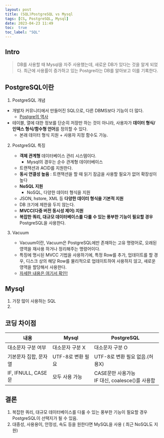 ```yaml
---
layout: post
title: (SQL)PostgreSQL vs Mysql
tags: [CS, PostgreSQL, Mysql]
date: 2023-04-23 11:49
toc:  true
toc_label: "SQL"
---
```

## Intro
> DB를 사용할 때 Mysql을 자주 사용했는데, 새로운 DB가 있다는 것을 알게 되었다. 최근에 사용률이 증가하고 있는 Postgre라는 DB를 알아보고 이를 기록한다.

## PostgreSQL이란
1. PostgreSQL 개념
- 개발자 커뮤니티에서 만들어진 SQL으로, 다른 DBMS보다 기능이 더 많다.
    - [Postgre의 역사](https://sungsoo.github.io/2014/08/01/postgresql.md.html)
- 테이블, 열에 대한 정보를 단순히 저장만 하는 것이 아니라, 사용자가 **데이터 형식/인덱스 형식/함수형 언어**를 정의할 수 있다.
    - 본래 데이터 형식 지원 + 사용자 지정 함수도 가능.

2. PostgreSQL 특징
    - **객체 관계형** 데이터베이스 관리 시스템이다.
        - Mysql의 경우는 순수 관계형 데이터베이스
    - 트랜잭션과 ACID를 지원한다. 
    - **동시 연결성 높음** : 트랜잭션을 할 때 읽기 잠금을 사용할 필요가 없어 확장성이 높다
    - **NoSQL 지원**
        - NoSQL, 다양한 데이터 형식을 지원
    - JSON, hstore, XML 등 **다양한 데이터 형식을 기본적 지원**
    - DB 크기에 제한을 두지 않는다.
    - **MVCC(다중 버전 동시성 제어) 지원**
    - **복잡한 쿼리, 대규모 데이터베이스를 다룰 수 있는 풍부한 기능이 필요할 경우** PostgreSQL을 사용한다.

3. Vacuum
    - Vacuum이란, Vacuum은 PostgreSQL에만 존재하는 고유 명령어로, 오래된 영역을 재사용 하거나 정리해주는 명령어이다.
    - 특징에 명시된 MVCC 기법을 사용하기에, 특정 Row를 추가, 업데이트를 할 경우, 디스크 상의 해당 Row를 물리적으로 업데이트하여 사용하지 않고, 새로운 영역을 할당해서 사용한다.
    - [자세한 내용은 여기서 확인!](https://mangkyu.tistory.com/71)

## Mysql
1. 가장 많이 사용하는 SQL
2. 

## 코딩 차이점
|내용|Mysql|PostgreSQL|
|---|---|---|
|대소문자 구분 여부|대소문자 구분 X|대소문자 구분 O|  
|기본문자 집합, 문자열|UTF-8로 변환 필요|UTF-8로 변환 필요 없음.(허용X)|
|IF, IFNULL, CASE문|모두 사용 가능|CASE문만 사용가능<br>IF 대신, coalesce()를 사용함|

## 결론
1. 복잡한 쿼리, 대규모 데이터베이스를 다룰 수 있는 풍부한 기능이 필요할 경우 PostgreSQL이 선택지가 될 수 있음.
2. 대중성, 사용용이, 안정성, 속도 등을 원한다면 MySQL을 사용 ( 최근 NoSQL도 지원)